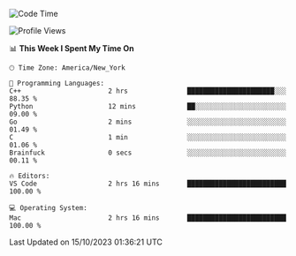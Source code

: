 <!--START_SECTION:waka-->
![Code Time](http://img.shields.io/badge/Code%20Time-557%20hrs%2019%20mins-blue)

![Profile Views](http://img.shields.io/badge/Profile%20Views-0-blue)

📊 **This Week I Spent My Time On** 

```text
🕑︎ Time Zone: America/New_York

💬 Programming Languages: 
C++                      2 hrs               ██████████████████████░░░   88.35 % 
Python                   12 mins             ██░░░░░░░░░░░░░░░░░░░░░░░   09.00 % 
Go                       2 mins              ░░░░░░░░░░░░░░░░░░░░░░░░░   01.49 % 
C                        1 min               ░░░░░░░░░░░░░░░░░░░░░░░░░   01.06 % 
Brainfuck                0 secs              ░░░░░░░░░░░░░░░░░░░░░░░░░   00.11 % 

🔥 Editors: 
VS Code                  2 hrs 16 mins       █████████████████████████   100.00 % 

💻 Operating System: 
Mac                      2 hrs 16 mins       █████████████████████████   100.00 % 
```


 Last Updated on 15/10/2023 01:36:21 UTC
<!--END_SECTION:waka-->
